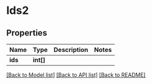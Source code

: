 # Ids2

## Properties
Name | Type | Description | Notes
------------ | ------------- | ------------- | -------------
**ids** | **int[]** |  | 

[[Back to Model list]](../README.md#documentation-for-models) [[Back to API list]](../README.md#documentation-for-api-endpoints) [[Back to README]](../README.md)


